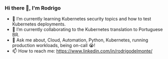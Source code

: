 ### Hi there 👋, I'm Rodrigo

- 🌱 I’m currently learning Kubernetes security topics and how to test Kubernetes deployments.
- 👯 I’m currently collaborating to the Kubernetes translation to Portuguese BR.
- 💬 Ask me about, Cloud, Automation, Python, Kubernetes, running production workloads, being on-call 😭!
- 📫 How to reach me: https://www.linkedin.com/in/rodrigodelmonte/

<!--
**rodrigodelmonte/rodrigodelmonte** is a ✨ _special_ ✨ repository because its `README.md` (this file) appears on your GitHub profile.

Here are some ideas to get you started:

- 🔭 I’m currently working on ...
- 🌱 I’m currently learning ...
- 👯 I’m looking to collaborate on ...
- 🤔 I’m looking for help with ...
- 💬 Ask me about ...
- 📫 How to reach me: ...
- 😄 Pronouns: ...
- ⚡ Fun fact: ...
-->
